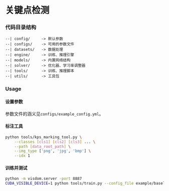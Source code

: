 # 关键点检测

### 代码目录结构

```text
--| config/     -> 默认参数
--| configs/    -> 可用的参数文件
--| datasets/   -> 数据处理
--| engine/     -> 训练、推理引擎
--| models/     -> 内置网络结构
--| solver/     -> 优化器、学习率调整器
--| tools/      -> 训练、推理脚本
--| utils/      -> 工具包
```

### Usage

#### 设置参数

参数文件的涵义见`configs/example_config.yml`。

#### 标注工具

```sh
python tools/kps_marking_tool.py \
    --classes [cls1] [cls2] [cls3] ... \
    --path [data_root_path] \
    --img_type ['png', 'jpg', 'bmp'] \
    --idx 1
```

#### 训练并测试

```sh
python -m visdom.server -port 8887
CUDA_VISIBLE_DEVICE=1 python tools/train.py --config_file example/baseline/v0/resnet34.yml VISDOM.PORT 8887
```

